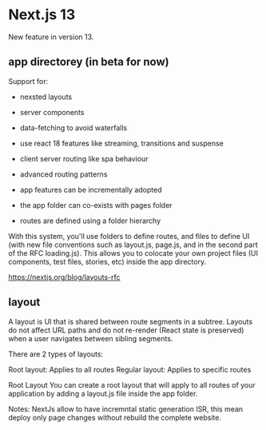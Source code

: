 # Next.js 13

New feature in version 13.

## app directorey (in beta for now)

Support for:
- nexsted layouts
- server components
- data-fetching to avoid waterfalls
- use react 18 features like streaming, transitions and suspense
- client server routing like spa behaviour
- advanced routing patterns

- app features can be incrementally adopted
- the app folder can co-exists with pages folder
- routes are defined using a folder hierarchy


With this system, you'll use folders to define routes, and files to define UI (with new file conventions such as layout.js, page.js, and in the second part of the RFC loading.js).
This allows you to colocate your own project files (UI components, test files, stories, etc) inside the app directory.

https://nextjs.org/blog/layouts-rfc

## layout
A layout is UI that is shared between route segments in a subtree. Layouts do not affect URL paths and do not re-render (React state is preserved) when a user navigates between sibling segments.

There are 2 types of layouts:

Root layout: Applies to all routes
Regular layout: Applies to specific routes

Root Layout
You can create a root layout that will apply to all routes of your application by adding a layout.js file inside the app folder.

Notes:
NextJs allow to have incremntal static generation ISR, this mean deploy only page changes without rebuild the complete website.
